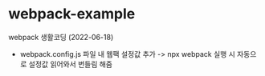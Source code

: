 # webpack-example
webpack 생활코딩 (2022-06-18)
- webpack.config.js 파일 내 웹팩 설정값 추가
  -> npx webpack 실행 시 자동으로 설정값 읽어와서 번들림 해줌
 
